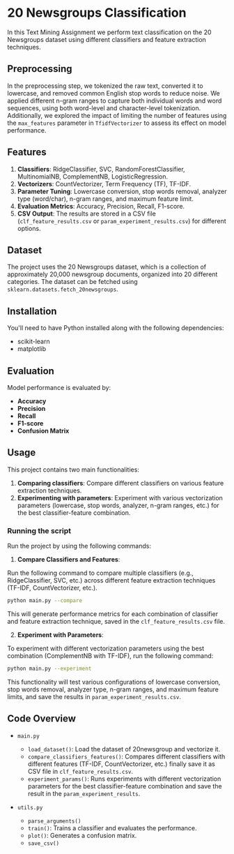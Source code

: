 # 20 Newsgroups Classification

In this Text Mining Assignment we perform text classification on the 20 Newsgroups dataset using different classifiers and feature extraction techniques. 

## Preprocessing

In the preprocessing step, we tokenized the raw text, converted it to lowercase, and removed common English stop words to reduce noise. We applied different n-gram ranges to capture both individual words and word sequences, using both word-level and character-level tokenization. Additionally, we explored the impact of limiting the number of features using the `max_features` parameter in `TfidfVectorizer` to assess its effect on model performance.

## Features

1. **Classifiers**: RidgeClassifier, SVC, RandomForestClassifier, MultinomialNB, ComplementNB, LogisticRegression.
2. **Vectorizers**: CountVectorizer, Term Frequency (TF), TF-IDF.
3. **Parameter Tuning**: Lowercase conversion, stop words removal, analyzer type (word/char), n-gram ranges, and maximum feature limit.
4. **Evaluation Metrics**: Accuracy, Precision, Recall, F1-score.
5. **CSV Output**: The results are stored in a CSV file (`clf_feature_results.csv` or `param_experiment_results.csv`) for different options.

## Dataset

The project uses the 20 Newsgroups dataset, which is a collection of approximately 20,000 newsgroup documents, organized into 20 different categories. The dataset can be fetched using `sklearn.datasets.fetch_20newsgroups`.

## Installation

You'll need to have Python installed along with the following dependencies:

- scikit-learn
- matplotlib

## Evaluation

Model performance is evaluated by:

- **Accuracy**
- **Precision**
- **Recall**
- **F1-score**
- **Confusion Matrix**

## Usage

This project contains two main functionalities:

1. **Comparing classifiers**: Compare different classifiers on various feature extraction techniques.
2. **Experimenting with parameters**: Experiment with various vectorization parameters (lowercase, stop words, analyzer, n-gram ranges, etc.) for the best classifier-feature combination.

### Running the script

Run the project by using the following commands:

1. **Compare Classifiers and Features**:
   
Run the following command to compare multiple classifiers (e.g., RidgeClassifier, SVC, etc.) across different feature extraction techniques (TF-IDF, CountVectorizer, etc.).

```bash
python main.py --compare
```

This will generate performance metrics for each combination of classifier and feature extraction technique, saved in the `clf_feature_results.csv` file.

2. **Experiment with Parameters**:
   
To experiment with different vectorization parameters using the best combination (ComplementNB with TF-IDF), run the following command:

```bash
python main.py --experiment
```

This functionality will test various configurations of lowercase conversion, stop words removal, analyzer type, n-gram ranges, and maximum feature limits, and save the results in `param_experiment_results.csv`.

## Code Overview

- `main.py`
  - `load_dataset()`: Load the dataset of 20newsgroup and vectorize it.
  - `compare_classifiers_features()`: Compares different classifiers with different features (TF-IDF, CountVectorizer, etc.) finally save it as CSV file in `clf_feature_results.csv`.
  - `experiment_params()`: Runs experiments with different vectorization parameters for the best classifier-feature combination and save the result in the `param_experiment_results`.
  
- `utils.py`
  - `parse_arguments()`
  - `train()`: Trains a classifier and evaluates the performance.
  - `plot()`: Generates a confusion matrix.
  - `save_csv()`

